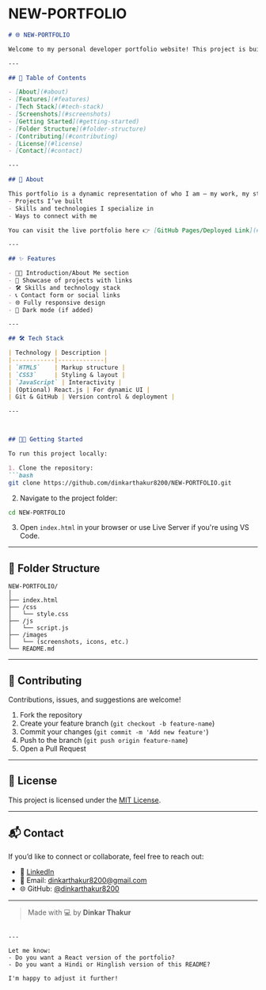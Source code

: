 # NEW-PORTFOLIO
````markdown
# 🌐 NEW-PORTFOLIO

Welcome to my personal developer portfolio website! This project is built to showcase my skills, projects, and journey as a software developer. It's a fully responsive website developed using modern web technologies and best practices.

---

## 📌 Table of Contents

- [About](#about)
- [Features](#features)
- [Tech Stack](#tech-stack)
- [Screenshots](#screenshots)
- [Getting Started](#getting-started)
- [Folder Structure](#folder-structure)
- [Contributing](#contributing)
- [License](#license)
- [Contact](#contact)

---

## 🧠 About

This portfolio is a dynamic representation of who I am — my work, my story, and my passion for coding. It’s designed to highlight:
- Projects I’ve built
- Skills and technologies I specialize in
- Ways to connect with me

You can visit the live portfolio here 👉 [GitHub Pages/Deployed Link](#)

---

## ✨ Features

- 🧑‍💼 Introduction/About Me section
- 📂 Showcase of projects with links
- 🛠️ Skills and technology stack
- 📞 Contact form or social links
- 🌐 Fully responsive design
- 🌙 Dark mode (if added)

---

## 🛠 Tech Stack

| Technology | Description |
|------------|-------------|
| `HTML5`    | Markup structure |
| `CSS3`     | Styling & layout |
| `JavaScript` | Interactivity |
| (Optional) React.js | For dynamic UI |
| Git & GitHub | Version control & deployment |

---



## 🧑‍💻 Getting Started

To run this project locally:

1. Clone the repository:
```bash
git clone https://github.com/dinkarthakur8200/NEW-PORTFOLIO.git
````

2. Navigate to the project folder:

```bash
cd NEW-PORTFOLIO
```

3. Open `index.html` in your browser or use Live Server if you're using VS Code.

---

## 📁 Folder Structure

```
NEW-PORTFOLIO/
│
├── index.html
├── /css
│   └── style.css
├── /js
│   └── script.js
├── /images
│   └── (screenshots, icons, etc.)
└── README.md
```

---

## 🤝 Contributing

Contributions, issues, and suggestions are welcome!

1. Fork the repository
2. Create your feature branch (`git checkout -b feature-name`)
3. Commit your changes (`git commit -m 'Add new feature'`)
4. Push to the branch (`git push origin feature-name`)
5. Open a Pull Request

---

## 📄 License

This project is licensed under the [MIT License](LICENSE).

---

## 📬 Contact

If you’d like to connect or collaborate, feel free to reach out:

* 🔗 [LinkedIn]([(https://www.linkedin.com/in/dinkar-thakur-1a1710245/)])
* 📧 Email: [dinkarthakur8200@gmail.com](mailto:dauthakur10@gmail.com)
* 🌐 GitHub: [@dinkarthakur8200](https://github.com/dinkarthakur8200)

---

> Made with 💻 by **Dinkar Thakur**

```

---

Let me know:
- Do you want a React version of the portfolio?
- Do you want a Hindi or Hinglish version of this README?

I'm happy to adjust it further!
```
